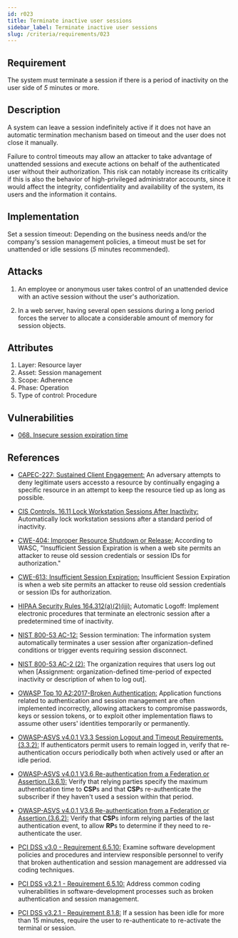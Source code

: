 ```yaml
---
id: r023
title: Terminate inactive user sessions
sidebar_label: Terminate inactive user sessions
slug: /criteria/requirements/023
---
```


## Requirement

The system must terminate a session
if there is a period of inactivity
on the user side of *5* minutes or more.

## Description

A system can leave a session
indefinitely active
if it does not have
an automatic termination mechanism
based on timeout
and the user does not close it manually.

Failure to control timeouts
may allow an attacker
to take advantage of unattended sessions
and execute actions
on behalf of the authenticated user
without their authorization.
This risk can notably increase
its criticality if this is also the behavior
of high-privileged administrator accounts,
since it would affect the integrity,
confidentiality and availability
of the system, 
its users and the information it contains.

## Implementation

Set a session timeout:
Depending on the business needs
and/or the company's session management policies,
a timeout must be set
for unattended or idle sessions (*5* minutes recommended).

## Attacks

1. An employee
or anonymous user takes control
of an unattended device
with an active session
without the user's authorization.

2. In a web server,
having several open sessions
during a long period
forces the server to allocate
a considerable amount of memory
for session objects.

## Attributes

1. Layer: Resource layer
2. Asset: Session management
3. Scope: Adherence
4. Phase: Operation
5. Type of control: Procedure

## Vulnerabilities

- [068. Insecure session expiration time](/criteria/vulnerabilities/068)

## References

- [CAPEC-227: Sustained Client Engagement:](http://capec.mitre.org/data/definitions/227.html)
An adversary attempts
to deny legitimate users
accessto a resource by continually
engaging a specific resource
in an attempt
to keep the resource tied up
as long as possible.

- [CIS Controls. 16.11 Lock Workstation Sessions After Inactivity:](https://www.cisecurity.org/controls/)
Automatically lock workstation sessions
after a standard period of inactivity.

- [CWE-404: Improper Resource Shutdown or Release:](https://cwe.mitre.org/data/definitions/613.html)
According to WASC,
"Insufficient Session Expiration
is when a web site permits
an attacker to reuse old session credentials
or session IDs for authorization."

- [CWE-613: Insufficient Session Expiration:](https://cwe.mitre.org/data/definitions/613.html)
Insufficient Session Expiration
is when a web site permits
an attacker to reuse old session credentials
or session IDs for authorization.

- [HIPAA Security Rules 164.312(a)(2)(iii):](https://www.law.cornell.edu/cfr/text/45/164.312)
Automatic Logoff:
Implement electronic procedures
that terminate an electronic session
after a predetermined time of inactivity.

- [NIST 800-53 AC-12:](https://nvd.nist.gov/800-53/Rev4/control/AC-12)
Session termination:
The information system automatically terminates
a user session after organization-defined conditions
or trigger events requiring session disconnect.

- [NIST 800-53 AC-2 (2):](https://nvd.nist.gov/800-53/Rev4/control/AC-2)
The organization requires
that users log out when
[Assignment: organization-defined time-period of expected inactivity
or description of when to log out].

- [OWASP Top 10 A2:2017-Broken Authentication:](https://owasp.org/www-project-top-ten/OWASP_Top_Ten_2017/Top_10-2017_A2-Broken_Authentication)
Application functions
related to authentication and session management
are often implemented incorrectly,
allowing attackers to compromise passwords,
keys or session tokens,
or to exploit other implementation flaws
to assume other users' identities
temporarily or permanently.

- [OWASP-ASVS v4.0.1 V3.3 Session Logout and Timeout Requirements.(3.3.2):](https://owasp.org/www-pdf-archive/OWASP_Application_Security_Verification_Standard_4.0-en.pdf)
If authenticators permit users
to remain logged in,
verify that re-authentication occurs periodically
both when actively used
or after an idle period.

- [OWASP-ASVS v4.0.1 V3.6 Re-authentication from a Federation or Assertion.(3.6.1):](https://owasp.org/www-pdf-archive/OWASP_Application_Security_Verification_Standard_4.0-en.pdf)
Verify that relying parties
specify the maximum authentication time
to **CSP**s and that **CSP**s
re-authenticate the subscriber
if they haven't used a session
within that period.

- [OWASP-ASVS v4.0.1 V3.6 Re-authentication from a Federation or Assertion.(3.6.2):](https://owasp.org/www-pdf-archive/OWASP_Application_Security_Verification_Standard_4.0-en.pdf)
Verify that **CSP**s
inform relying parties
of the last authentication event,
to allow **RP**s to determine
if they need to re-authenticate the user.

- [PCI DSS v3.0 - Requirement 6.5.10:](https://pcinetwork.org/forum/index.php?threads/pci-dss-3-0-6-5-10-broken-authentication-and-session-management.667/)
Examine software development policies
and procedures
and interview responsible personnel
to verify that broken authentication
and session management are addressed
via coding techniques.

- [PCI DSS v3.2.1 - Requirement 6.5.10:](https://www.pcisecuritystandards.org/documents/PCI_DSS_v3-2-1.pdf)
Address common coding vulnerabilities
in software-development processes
such as broken authentication
and session management.

- [PCI DSS v3.2.1 - Requirement 8.1.8:](https://www.pcisecuritystandards.org/documents/PCI_DSS_v3-2-1.pdf)
If a session has been idle
for more than 15 minutes,
require the user to re-authenticate
to re-activate the terminal or session.
